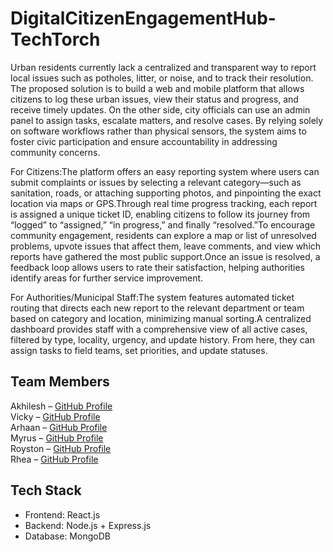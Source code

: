 # DigitalCitizenEngagementHub-TechTorch
Urban residents currently lack a centralized and transparent way to report local issues such as potholes, litter, or noise, and to track their resolution. The proposed solution is to build a web and mobile platform that allows citizens to log these urban issues, view their status and progress, and receive timely updates. On the other side, city officials can use an admin panel to assign tasks, escalate matters, and resolve cases. By relying solely on software workflows rather than physical sensors, the system aims to foster civic participation and ensure accountability in addressing community concerns.

For Citizens:The platform offers an easy reporting system where users can submit complaints or issues by selecting a relevant category—such as sanitation, roads, or attaching supporting photos, and pinpointing the exact location via maps or GPS.Through real time progress tracking, each report is assigned a unique ticket ID, enabling citizens to follow its journey from “logged” to “assigned,” “in progress,” and finally “resolved.”To encourage community engagement, residents can explore a map or list of unresolved problems, upvote issues that affect them, leave comments, and view which reports have gathered the most public support.Once an issue is resolved, a feedback loop allows users to rate their satisfaction, helping authorities identify areas for further service improvement.

For Authorities/Municipal Staff:The system features automated ticket routing that directs each new report to the relevant department or team based on category and location, minimizing manual sorting.A centralized dashboard provides staff with a comprehensive view of all active cases, filtered by type, locality, urgency, and update history. From here, they can assign tasks to field teams, set priorities, and update statuses.


 ## Team Members
Akhilesh – [GitHub Profile](https://github.com/Akhilesh-Singh022)  
Vicky – [GitHub Profile](https://github.com/vickygovekar)  
Arhaan – [GitHub Profile](https://github.com/Arhaan-Shaikh)  
Myrus – [GitHub Profile](https://github.com/myrus10)  
Royston – [GitHub Profile](https://github.com/devilsdesign)  
Rhea – [GitHub Profile](https://github.com/rheaaclaire)



## Tech Stack
- Frontend: React.js
- Backend: Node.js + Express.js
- Database: MongoDB


